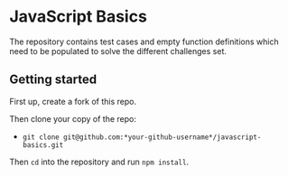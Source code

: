 # JavaScript Basics

The repository contains test cases and empty function definitions which need to be populated to solve the different challenges set.

## Getting started

First up, create a fork of this repo.

Then clone your copy of the repo:
- `git clone git@github.com:*your-github-username*/javascript-basics.git`

Then `cd` into the repository and run `npm install`.
